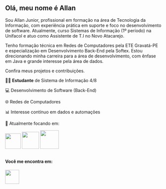 
## Olá, meu nome é Allan 


Sou Allan Junior, profissional em formação na área de Tecnologia da Informação, com experiência prática em suporte e foco no desenvolvimento de software. Atualmente, curso Sistemas de Informação (1º período) na Unifacol e atuo como Assistente de T.I no Novo Atacarejo.

Tenho formação técnica em Redes de Computadores pela ETE Gravatá-PE e especialização em Desenvolvimento Back-End pela Softex. Estou direcionando minha carreira para a área de desenvolvimento, com ênfase em Java e grande interesse pela área de dados.


Confira meus projetos e contribuições.

🧑🏽 **Estudante** de Sistema de Informação 4/8

💻 Desenvolvimento de Software (Back-End)

🌐 Redes de Computadores

📊 Interesse contínuo em dados e automações



🧠 Atualmente focando em:

 <div display = 'inline'>
   <img width ='50' height='50' src="https://cdn.jsdelivr.net/gh/devicons/devicon@latest/icons/python/python-original.svg" />
   <img width ='55' height='55' src="https://cdn.jsdelivr.net/gh/devicons/devicon@latest/icons/pandas/pandas-original-wordmark.svg" /> 
   <img width ='60' height='60' src="https://cdn.jsdelivr.net/gh/devicons/devicon@latest/icons/java/java-original.svg" />
</div>



##
<div>
  <h4> Você me encontra em: </h4>
  <a href = 'https://www.linkedin.com/in/allan-junior-batista-da-silva-1867a8257/'>
  <img width ='45' height='45' src="https://cdn.jsdelivr.net/gh/devicons/devicon@latest/icons/linkedin/linkedin-original.svg" />
  </a>
 </div>






  
  
          
          
          


